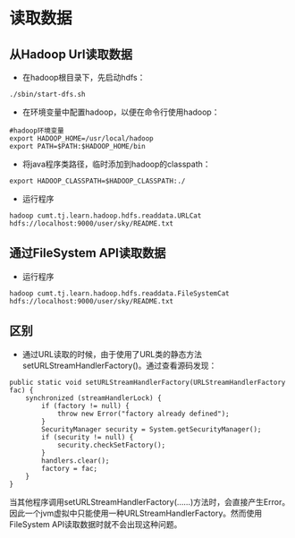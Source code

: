 # 读取数据

## 从Hadoop Url读取数据


* 在hadoop根目录下，先启动hdfs：

```
./sbin/start-dfs.sh
```

* 在环境变量中配置hadoop，以便在命令行使用hadoop：

```
#hadoop环境变量
export HADOOP_HOME=/usr/local/hadoop
export PATH=$PATH:$HADOOP_HOME/bin
```

* 将java程序类路径，临时添加到hadoop的classpath：

```
export HADOOP_CLASSPATH=$HADOOP_CLASSPATH:./
```

* 运行程序

```
hadoop cumt.tj.learn.hadoop.hdfs.readdata.URLCat hdfs://localhost:9000/user/sky/README.txt
```

## 通过FileSystem API读取数据


* 运行程序

```
hadoop cumt.tj.learn.hadoop.hdfs.readdata.FileSystemCat hdfs://localhost:9000/user/sky/README.txt
```

## 区别

* 通过URL读取的时候，由于使用了URL类的静态方法setURLStreamHandlerFactory()。通过查看源码发现：
```
public static void setURLStreamHandlerFactory(URLStreamHandlerFactory fac) {
	synchronized (streamHandlerLock) {
		if (factory != null) {
			throw new Error("factory already defined");
		}
		SecurityManager security = System.getSecurityManager();
		if (security != null) {
			security.checkSetFactory();
		}
		handlers.clear();
		factory = fac;
	}
}
```
当其他程序调用setURLStreamHandlerFactory(……)方法时，会直接产生Error。因此一个jvm虚拟中只能使用一种URLStreamHandlerFactory。然而使用FileSystem API读取数据时就不会出现这种问题。
